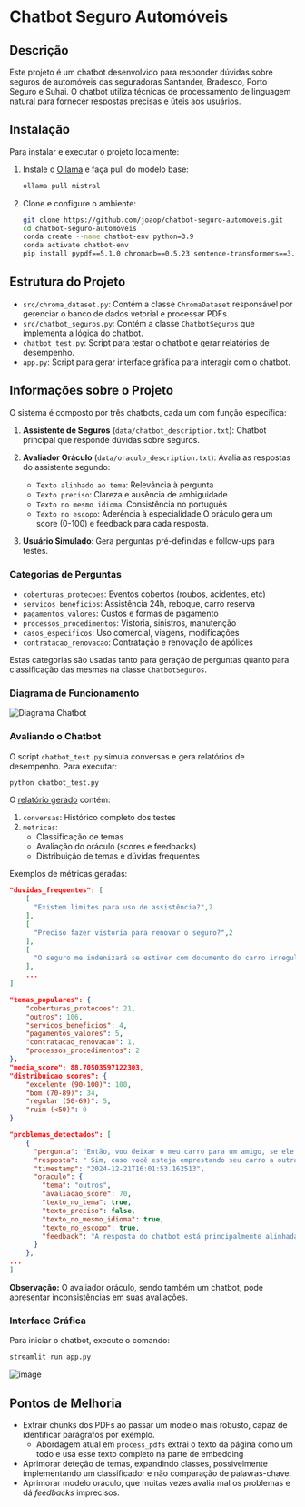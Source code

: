 # Chatbot Seguro Automóveis

## Descrição
Este projeto é um chatbot desenvolvido para responder dúvidas sobre seguros de automóveis das seguradoras Santander, Bradesco, Porto Seguro e Suhai. O chatbot utiliza técnicas de processamento de linguagem natural para fornecer respostas precisas e úteis aos usuários.

## Instalação
Para instalar e executar o projeto localmente:

1. Instale o [Ollama](https://ollama.com/download) e faça pull do modelo base:
    ```bash
    ollama pull mistral
    ```
2. Clone e configure o ambiente:
    ```bash
    git clone https://github.com/joaop/chatbot-seguro-automoveis.git
    cd chatbot-seguro-automoveis
    conda create --name chatbot-env python=3.9
    conda activate chatbot-env
    pip install pypdf==5.1.0 chromadb==0.5.23 sentence-transformers==3.2.1 ollama==0.4.4 streamlit==1.41.1 --no-cache-dir
    ```

## Estrutura do Projeto
- `src/chroma_dataset.py`: Contém a classe `ChromaDataset` responsável por gerenciar o banco de dados vetorial e processar PDFs.
- `src/chatbot_seguros.py`: Contém a classe `ChatbotSeguros` que implementa a lógica do chatbot.
- `chatbot_test.py`: Script para testar o chatbot e gerar relatórios de desempenho.
- `app.py`: Script para gerar interface gráfica para interagir com o chatbot.

## Informações sobre o Projeto
O sistema é composto por três chatbots, cada um com função específica:

1. **Assistente de Seguros** (`data/chatbot_description.txt`): Chatbot principal que responde dúvidas sobre seguros.

2. **Avaliador Oráculo** (`data/oraculo_description.txt`): Avalia as respostas do assistente segundo:
   - `Texto alinhado ao tema`: Relevância à pergunta
   - `Texto preciso`: Clareza e ausência de ambiguidade
   - `Texto no mesmo idioma`: Consistência no português
   - `Texto no escopo`: Aderência à especialidade
   O oráculo gera um score (0-100) e feedback para cada resposta.

3. **Usuário Simulado**: Gera perguntas pré-definidas e follow-ups para testes.

### Categorias de Perguntas
- `coberturas_protecoes`: Eventos cobertos (roubos, acidentes, etc)
- `servicos_beneficios`: Assistência 24h, reboque, carro reserva
- `pagamentos_valores`: Custos e formas de pagamento
- `processos_procedimentos`: Vistoria, sinistros, manutenção
- `casos_especificos`: Uso comercial, viagens, modificações
- `contratacao_renovacao`: Contratação e renovação de apólices

Estas categorias são usadas tanto para geração de perguntas quanto para classificação das mesmas na classe `ChatbotSeguros`.

### Diagrama de Funcionamento
![Diagrama Chatbot](https://github.com/user-attachments/assets/004eaed1-f0db-4c27-82f6-838dae992f75)

### Avaliando o Chatbot
O script `chatbot_test.py` simula conversas e gera relatórios de desempenho. Para executar:
```bash
python chatbot_test.py
```

O [relatório gerado](https://github.com/joaopresotto/chatbot-seguro-automoveis/blob/main/resultados/resultados_teste_20241221_160629.json) contém:

1. `conversas`: Histórico completo dos testes
2. `metricas`: 
   - Classificação de temas
   - Avaliação do oráculo (scores e feedbacks)
   - Distribuição de temas e dúvidas frequentes

Exemplos de métricas geradas:
```json
"duvidas_frequentes": [
    [
      "Existem limites para uso de assistência?",2
    ],
    [
      "Preciso fazer vistoria para renovar o seguro?",2
    ],
    [
      "O seguro me indenizará se estiver com documento do carro irregular e IPVA atrasado?",2
    ],
    ...
]
```
```json
"temas_populares": {
    "coberturas_protecoes": 21,
    "outros": 106,
    "servicos_beneficios": 4,
    "pagamentos_valores": 5,
    "contratacao_renovacao": 1,
    "processos_procedimentos": 2
},
"media_score": 88.70503597122303,
"distribuicao_scores": {
    "excelente (90-100)": 100,
    "bom (70-89)": 34,
    "regular (50-69)": 5,
    "ruim (<50)": 0
}
```
```json
"problemas_detectados": [
    {
      "pergunta": "Então, vou deixar o meu carro para um amigo, se ele tiver um acidente, eu estou coberto, não?",
      "resposta": " Sim, caso você esteja emprestando seu carro a outra pessoa e houver um acidente durante o período de empréstimo, é possível que você seja coberto, mas isso dependerá das condições específicas da sua política de seguro automóvel. É necessário consultar as Condições Gerais específicas da sua seguradora para confirmar se você está realmente coberto nesse caso.",
      "timestamp": "2024-12-21T16:01:53.162513",
      "oraculo": {
        "tema": "outros",
        "avaliacao_score": 70,
        "texto_no_tema": true,
        "texto_preciso": false,
        "texto_no_mesmo_idioma": true,
        "texto_no_escopo": true,
        "feedback": "A resposta do chatbot está principalmente alinhada com os critérios apresentados (está no tópico, no mesmo idioma e no escopo). Porém, o texto é pouco preciso e falta um pouco de detalhamento. É possível explicitar mais sobre os pontos fortes e fracos da resposta para ajudar a melhorar a qualidade do serviço."
      }
    },
...
]
```
**Observação:** O avaliador oráculo, sendo também um chatbot, pode apresentar inconsistências em suas avaliações.

### Interface Gráfica
Para iniciar o chatbot, execute o comando:
```bash
streamlit run app.py
```
![image](https://github.com/user-attachments/assets/094f70a9-eeba-4d14-853d-4010a35a1645)

## Pontos de Melhoria
- Extrair chunks dos PDFs ao passar um modelo mais robusto, capaz de identificar parágrafos por exemplo.
    - Abordagem atual em `process_pdfs` extrai o texto da página como um todo e usa esse texto completo na parte de embedding
- Aprimorar deteção de temas, expandindo classes, possivelmente implementando um classificador e não comparação de palavras-chave.
- Aprimorar modelo oráculo, que muitas vezes avalia mal os problemas e dá *feedbacks* imprecisos.
